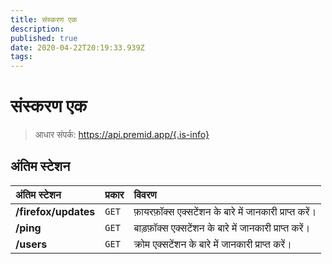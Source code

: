 ```yaml
---
title: संस्करण एक
description:
published: true
date: 2020-04-22T20:19:33.939Z
tags:
---
```


# संस्करण एक

> आधार संपर्क: https://api.premid.app/{.is-info}


## अंतिम स्टेशन

<table>
  <thead>
    <tr>
      <th style="text-align:left">अंतिम स्टेशन</th>
      <th style="text-align:left">प्रकार</th>
      <th style="text-align:left">विवरण</th>
    </tr>
  </thead>
  <tbody>
    <tr>
      <td style="text-align:left"><b>/firefox/updates</b>
      </td>
      <td style="text-align:left"><code>GET</code></td>
      <td style="text-align:left">फ़ायरफ़ॉक्स एक्सटेंशन के बारे में जानकारी प्राप्त करें।</td>
    </tr>
    <tr>
      <td style="text-align:left"><b>/ping</b>
      </td>
      <td style="text-align:left"><code>GET</code></td>
      <td style="text-align:left">बाड़फ़ॉक्स एक्सटेंशन के बारे में जानकारी प्राप्त करें।</td>
    </tr>
    <tr>
      <td style="text-align:left"><b>/users</b>
      </td>
      <td style="text-align:left"><code>GET</code></td>
      <td style="text-align:left">क्रोम एक्सटेंशन के बारे में जानकारी प्राप्त करें।</td>
    </tr>
  </tbody>
</table>

